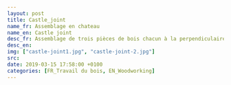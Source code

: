 ```yaml
---
layout: post
title: Castle_joint
name_fr: Assemblage en chateau
name_en: Castle joint
desc_fr: Assemblage de trois pièces de bois chacun à la perpendiculaire de l'autre, avec des tenons-mortaises complexes faisant penser à la structure crénelée d'une tour de chateau-fort.
desc_en: 
img: ["castle-joint1.jpg", "castle-joint-2.jpg"]
src: 
date: 2019-03-15 17:58:00 +0100
categories: [FR_Travail du bois, EN_Woodworking]
---
```


